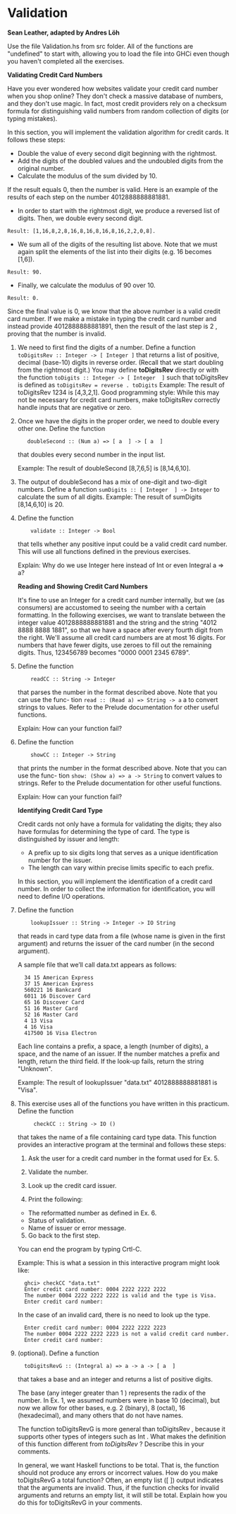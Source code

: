 # Validation
**Sean Leather, adapted by Andres Löh**

Use the file Validation.hs from src folder. All of the functions are "undefined" to start with,
 allowing you to load the file into GHCi even though you haven't completed all the exercises.

**Validating Credit Card Numbers**

Have you ever wondered how websites validate your credit card number when you shop online? 
They don't check a massive database of numbers, and they don't use magic. 
In fact, most credit providers rely on a checksum formula for distinguishing
valid numbers from random collection of digits (or typing mistakes).

In this section, you will implement the validation algorithm for credit cards. It follows these 
steps:

* Double the value of every second digit beginning with the rightmost.
* Add the digits of the doubled values and the undoubled digits from the original number.
* Calculate the modulus of the sum divided by 10.

If the result equals 0, then the number is valid. Here is an example of the results of each step on
 the number 4012888888881881.

* In order to start with the rightmost digit, we produce a reversed list of digits. Then, we double
 every second digit.

```
Result: [1,16,8,2,8,16,8,16,8,16,8,16,2,2,0,8].
```

* We sum all of the digits of the resulting list above. Note that we must again split
the elements of the list into their digits (e.g. 16 becomes [1,6]).

```
Result: 90.
```

* Finally, we calculate the modulus of 90 over 10.
```
Result: 0.
```

Since the final value is 0, we know that the above number is a valid credit card number.
If we make a mistake in typing the credit card number and instead provide 4012888888881891,
then the result of the last step is 2 , proving that the number is invalid.

1. We need to first find the digits of a number. Define a function
	   ```
		toDigitsRev :: Integer -> [ Integer ]
	   ```
   that returns a list of positive, decimal (base-10) digits in reverse order. (Recall that we
   start doubling from the rightmost digit.) You may define **toDigitsRev** directly or with the
   function
	   ```
        toDigits :: Integer -> [ Integer  ]
	   ```
   such that toDigitsRev is defined as
	   ```
       toDigitsRev = reverse . toDigits
	   ```
   Example: The result of toDigitsRev 1234 is [4,3,2,1].
   Good programming style: While this may not be necessary for credit card numbers,
   make toDigitsRev correctly handle inputs that are negative or zero.

2. Once we have the digits in the proper order, we need to double every other one.
   Define the function
	```
	   doubleSecond :: (Num a) => [ a  ] -> [ a  ]
	```
    that doubles every second number in the input list.

    Example: The result of doubleSecond [8,7,6,5] is [8,14,6,10].
 
3. The output of doubleSecond has a mix of one-digit and two-digit numbers. Define a
   function
	   ```
       sumDigits :: [ Integer  ] -> Integer
	   ```
   to calculate the sum of all digits.
       Example: The result of sumDigits [8,14,6,10] is 20.

4. Define the function
	```
        validate :: Integer -> Bool
	```
    that tells whether any positive input could be a valid credit card number. This will use
    all functions defined in the previous exercises.

    Explain: Why do we use Integer here instead of Int or even Integral a ⇒ a?

    **Reading and Showing Credit Card Numbers**

    It's fine to use an Integer for a credit card number internally, but we (as consumers)
    are accustomed to seeing the number with a certain formatting. In the following exercises, 
    we want to translate between the integer value 4012888888881881 and the string and the string
    "4012 8888 8888 1881", so that we have a space after every fourth digit from the
    right. We'll assume all credit card numbers are at most 16 digits. For numbers that
    have fewer digits, use zeroes to fill out the remaining digits. Thus, 123456789 becomes
    "0000 0001 2345 6789".

5. Define the function
	```
	    readCC :: String -> Integer
	```
    that parses the number in the format described above. Note that you can use the func-
    tion ``read :: (Read a) => String -> a`` a to convert strings to values. Refer to the Prelude
    documentation for other useful functions.

	Explain: How can your function fail?

6.  Define the function
	```
		showCC :: Integer -> String
	```
    that prints the number in the format described above. Note that you can use the func-
    tion ``show: (Show a) => a -> String`` to convert values to strings. Refer to the Prelude
    documentation for other useful functions.

    Explain: How can your function fail?

    **Identifying Credit Card Type**

    Credit cards not only have a formula for validating the digits; they also have formulas
    for determining the type of card. The type is distinguished by issuer and length:

	* A prefix up to six digits long that serves as a unique identification number for the issuer.
    * The length can vary within precise limits specific to each prefix.

    In this section, you will implement the identification of a credit card number. In order
    to collect the information for identification, you will need to define I/O operations.

7. Define the function
	```
	    lookupIssuer :: String -> Integer -> IO String
	```
    that reads in card type data from a file (whose name is given in the first argument) and
    returns the issuer of the card number (in the second argument).

    A sample file that we’ll call data.txt appears as follows:
	```
      34 15 American Express
      37 15 American Express
      560221 16 Bankcard
      6011 16 Discover Card
      65 16 Discover Card
      51 16 Master Card
      52 16 Master Card
      4 13 Visa
      4 16 Visa
      417500 16 Visa Electron
	```

    Each line contains a prefix, a space, a length (number of digits), a space, and the name
    of an issuer.
    If the number matches a prefix and length, return the third field. If the look-up fails,
    return the string "Unknown".

	Example: The result of lookupIssuer "data.txt" 4012888888881881 is "Visa".

8. This exercise uses all of the functions you have written in this practicum. Define the
   function
   ```
		checkCC :: String -> IO ()
   ```
   that takes the name of a file containing card type data. This function provides an interactive 
   program at the terminal and follows these steps:

   1) Ask the user for a credit card number in the format used for Ex. 5.

   2) Validate the number.

   3) Look up the credit card issuer.

   4) Print the following:
   
	* The reformatted number as defined in Ex. 6.
	* Status of validation.
    * Name of issuer or error message.
    
   5) Go back to the first step.

	You can end the program by typing Crtl-C.

    Example: This is what a session in this interactive program might look like:

	```
      ghci> checkCC "data.txt"
      Enter credit card number: 0004 2222 2222 2222
      The number 0004 2222 2222 2222 is valid and the type is Visa.
      Enter credit card number:
	```

    In the case of an invalid card, there is no need to look up the type.

	```
      Enter credit card number: 0004 2222 2222 2223
      The number 0004 2222 2222 2223 is not a valid credit card number.
      Enter credit card number:
	```
9. (optional). Define a function
	```
      toDigitsRevG :: (Integral a) => a -> a -> [ a  ]
	```
    that takes a base and an integer and returns a list of positive digits.

    The base (any integer greater than 1 ) represents the radix of the number. In Ex. 1, we
    assumed numbers were in base 10 (decimal), but now we allow for other bases, e.g. 2
    (binary), 8 (octal), 16 (hexadecimal), and many others that do not have names.

    The function toDigitsRevG is more general than toDigitsRev , because it supports other
    types of integers such as Int . What makes the definition of this function different from
    *toDigitsRev* ? Describe this in your comments.

    In general, we want Haskell functions to be total. That is, the function should not
    produce any errors or incorrect values. How do you make toDigitsRevG a total function?
    Often, an empty list ([ ]) output indicates that the arguments are invalid. Thus, if the
    function checks for invalid arguments and returns an empty list, it will still be total.
    Explain how you do this for toDigitsRevG in your comments.
